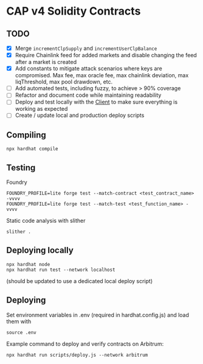 # CAP v4 Solidity Contracts

## TODO

- [x] Merge `incrementClpSupply` and `incrementUserClpBalance`
- [x] Require Chainlink feed for added markets and disable changing the feed after a market is created
- [x] Add constants to mitigate attack scenarios where keys are compromised. Max fee, max oracle fee, max chainlink deviation, max liqThreshold, max pool drawdown, etc.
- [ ] Add automated tests, including fuzzy, to achieve > 90% coverage
- [ ] Refactor and document code while maintaining readability
- [ ] Deploy and test locally with the [Client](https://github.com/capofficial/client) to make sure everything is working as expected
- [ ] Create / update local and production deploy scripts

## Compiling

```
npx hardhat compile
```

## Testing

Foundry

```
FOUNDRY_PROFILE=lite forge test --match-contract <test_contract_name> -vvvv
FOUNDRY_PROFILE=lite forge test --match-test <test_function_name> -vvvv
```

Static code analysis with slither

```
slither .
```

## Deploying locally

```
npx hardhat node
npx hardhat run test --network localhost
```

(should be updated to use a dedicated local deploy script)

## Deploying

Set environment variables in .env (required in hardhat.config.js) and load them with

```
source .env
```

Example command to deploy and verify contracts on Arbitrum:

```
npx hardhat run scripts/deploy.js --network arbitrum
```
